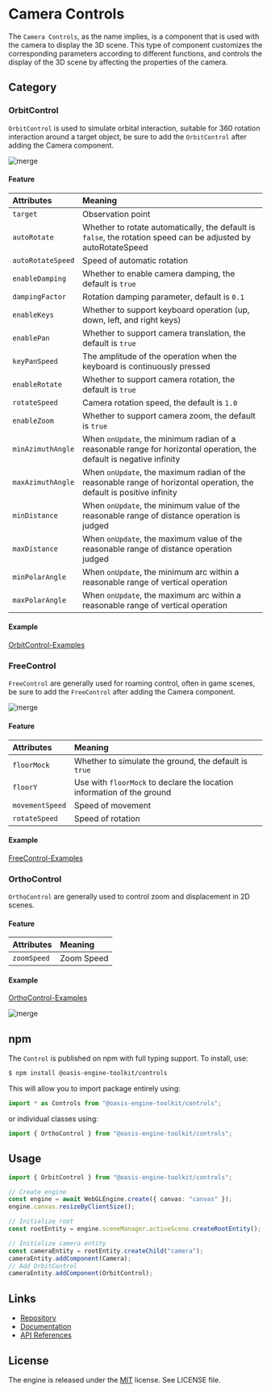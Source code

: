 # Camera Controls

The `Camera Controls`, as the name implies, is a component that is used with the camera to display the 3D scene. This type of component customizes the corresponding parameters according to different functions, and controls the display of the 3D scene by affecting the properties of the camera.

## Category

### OrbitControl

`OrbitControl` is used to simulate orbital interaction, suitable for 360 rotation interaction around a target object, be sure to add the `OrbitControl` after adding the Camera component.

![merge](https://user-images.githubusercontent.com/7768919/212805592-ebfc6226-62f5-4b9a-9526-952dc84b6693.gif)

#### Feature

| Attributes | Meaning |
| :-- | :-- |
| `target` | Observation point |
| `autoRotate` | Whether to rotate automatically, the default is `false`, the rotation speed can be adjusted by autoRotateSpeed |
| `autoRotateSpeed` | Speed ​​of automatic rotation |
| `enableDamping` | Whether to enable camera damping, the default is `true` |
| `dampingFactor` | Rotation damping parameter, default is `0.1` |
| `enableKeys` | Whether to support keyboard operation (up, down, left, and right keys) |
| `enablePan` | Whether to support camera translation, the default is `true` |
| `keyPanSpeed` | The amplitude of the operation when the keyboard is continuously pressed |
| `enableRotate` | Whether to support camera rotation, the default is `true` |
| `rotateSpeed` | Camera rotation speed, the default is `1.0` |
| `enableZoom` | Whether to support camera zoom, the default is `true` |
| `minAzimuthAngle` | When `onUpdate`, the minimum radian of a reasonable range for horizontal operation, the default is negative infinity |
| `maxAzimuthAngle` | When `onUpdate`, the maximum radian of the reasonable range of horizontal operation, the default is positive infinity |
| `minDistance` | When `onUpdate`, the minimum value of the reasonable range of distance operation is judged |
| `maxDistance` | When `onUpdate`, the maximum value of the reasonable range of distance operation judged |
| `minPolarAngle` | When `onUpdate`, the minimum arc within a reasonable range of vertical operation |
| `maxPolarAngle` | When `onUpdate`, the maximum arc within a reasonable range of vertical operation |

#### Example

[OrbitControl-Examples](https://oasisengine.cn/#/examples/latest/gltf-basic)

### FreeControl

`FreeControl` are generally used for roaming control, often in game scenes, be sure to add the `FreeControl` after adding the Camera component.

![merge](https://user-images.githubusercontent.com/7768919/212805777-9ceb676e-3c27-4880-962c-3be224dcc7c1.gif)

#### Feature

| Attributes      | Meaning                                                                |
| :-------------- | :--------------------------------------------------------------------- |
| `floorMock`     | Whether to simulate the ground, the default is `true`                  |
| `floorY`        | Use with `floorMock` to declare the location information of the ground |
| `movementSpeed` | Speed ​​of movement                                                    |
| `rotateSpeed`   | Speed ​​of rotation                                                    |

#### Example

[FreeControl-Examples](https://oasisengine.cn/#/examples/latest/controls-free)

### OrthoControl

`OrthoControl` are generally used to control zoom and displacement in 2D scenes.

#### Feature

| Attributes  | Meaning    |
| :---------- | :--------- |
| `zoomSpeed` | Zoom Speed |

#### Example

[OrthoControl-Examples](https://oasisengine.cn/#/examples/latest/ortho-control)

![merge](https://user-images.githubusercontent.com/7768919/212807005-cba34313-1750-47e9-9855-fe7e6f8df148.gif)

## npm

The `Control` is published on npm with full typing support. To install, use:

```sh
$ npm install @oasis-engine-toolkit/controls
```

This will allow you to import package entirely using:

```javascript
import * as Controls from "@oasis-engine-toolkit/controls";
```

or individual classes using:

```javascript
import { OrthoControl } from "@oasis-engine-toolkit/controls";
```

## Usage

```ts
import { OrbitControl } from "@oasis-engine-toolkit/controls";

// Create engine
const engine = await WebGLEngine.create({ canvas: "canvas" });
engine.canvas.resizeByClientSize();

// Initialize root
const rootEntity = engine.sceneManager.activeScene.createRootEntity();

// Initialize camera entity
const cameraEntity = rootEntity.createChild("camera");
cameraEntity.addComponent(Camera);
// Add OrbitControl
cameraEntity.addComponent(OrbitControl);
```

## Links

- [Repository](https://github.com/ant-galaxy/oasis-engine-toolkit)
- [Documentation](https://oasisengine.cn/#/docs/latest/cn/install)
- [API References](https://oasisengine.cn/#/api/latest/core)

## License

The engine is released under the [MIT](https://opensource.org/licenses/MIT) license. See LICENSE file.
